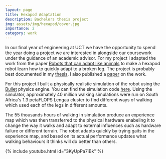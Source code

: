 ```yaml
---
layout: page
title: Hexapod Adaptation
description: Bachelors thesis project
img: assets/img/hexapod/cover.jpg
importance: 2
category: work
---
```


In our final year of engineering at UCT we have the opportunity to spend the year doing a project we are interested in alongside our coursework under the guidance of an academic advisor. For my project I adapted the work from the paper [Robots that can adapt like animals](https://doi.org/10.1038/nature14422) to make a hexapod robot learn how to quickly adapt to a broken leg. The project is probably best documented in my [thesis](https://chrismailer.github.io/assets/pdf/mailer-bachelors-thesis.pdf). I also published a [paper]() on the work.

For this project I built a physically realistic simulation of the robot using the [Bullet](https://pybullet.org/wordpress/) physics engine. You can find the simulation code [here](https://github.com/chrismailer/hexapod-sim). Using the simulator, approximately 40 million walking simulations were run on South Africa's 1.3 petaFLOPS Lengau cluster to find different ways of walking which used each of the legs in different amounts.

The 55 thousands hours of walking in simulation produce an experience map which was then transferred to the physical hardware enabeling it to change the way it walks and adapt to external influences such as hardware failure or different terrain. The robot adapts quickly by trying gaits in the experience map, and based on its actual performance updates what walking behaviours it thinks will do better than others.

{% include youtube.html id="3KyUpPa7iBk" %}

